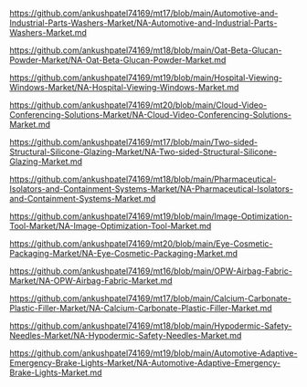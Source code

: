 <p><a href="https://github.com/ankushpatel74169/mt17/blob/main/Automotive-and-Industrial-Parts-Washers-Market/NA-Automotive-and-Industrial-Parts-Washers-Market.md">https://github.com/ankushpatel74169/mt17/blob/main/Automotive-and-Industrial-Parts-Washers-Market/NA-Automotive-and-Industrial-Parts-Washers-Market.md</a></p><p><a href="https://github.com/ankushpatel74169/mt18/blob/main/Oat-Beta-Glucan-Powder-Market/NA-Oat-Beta-Glucan-Powder-Market.md">https://github.com/ankushpatel74169/mt18/blob/main/Oat-Beta-Glucan-Powder-Market/NA-Oat-Beta-Glucan-Powder-Market.md</a></p><p><a href="https://github.com/ankushpatel74169/mt19/blob/main/Hospital-Viewing-Windows-Market/NA-Hospital-Viewing-Windows-Market.md">https://github.com/ankushpatel74169/mt19/blob/main/Hospital-Viewing-Windows-Market/NA-Hospital-Viewing-Windows-Market.md</a></p><p><a href="https://github.com/ankushpatel74169/mt20/blob/main/Cloud-Video-Conferencing-Solutions-Market/NA-Cloud-Video-Conferencing-Solutions-Market.md">https://github.com/ankushpatel74169/mt20/blob/main/Cloud-Video-Conferencing-Solutions-Market/NA-Cloud-Video-Conferencing-Solutions-Market.md</a></p><p><a href="https://github.com/ankushpatel74169/mt17/blob/main/Two-sided-Structural-Silicone-Glazing-Market/NA-Two-sided-Structural-Silicone-Glazing-Market.md">https://github.com/ankushpatel74169/mt17/blob/main/Two-sided-Structural-Silicone-Glazing-Market/NA-Two-sided-Structural-Silicone-Glazing-Market.md</a></p><p><a href="https://github.com/ankushpatel74169/mt18/blob/main/Pharmaceutical-Isolators-and-Containment-Systems-Market/NA-Pharmaceutical-Isolators-and-Containment-Systems-Market.md">https://github.com/ankushpatel74169/mt18/blob/main/Pharmaceutical-Isolators-and-Containment-Systems-Market/NA-Pharmaceutical-Isolators-and-Containment-Systems-Market.md</a></p><p><a href="https://github.com/ankushpatel74169/mt19/blob/main/Image-Optimization-Tool-Market/NA-Image-Optimization-Tool-Market.md">https://github.com/ankushpatel74169/mt19/blob/main/Image-Optimization-Tool-Market/NA-Image-Optimization-Tool-Market.md</a></p><p><a href="https://github.com/ankushpatel74169/mt20/blob/main/Eye-Cosmetic-Packaging-Market/NA-Eye-Cosmetic-Packaging-Market.md">https://github.com/ankushpatel74169/mt20/blob/main/Eye-Cosmetic-Packaging-Market/NA-Eye-Cosmetic-Packaging-Market.md</a></p><p><a href="https://github.com/ankushpatel74169/mt16/blob/main/OPW-Airbag-Fabric-Market/NA-OPW-Airbag-Fabric-Market.md">https://github.com/ankushpatel74169/mt16/blob/main/OPW-Airbag-Fabric-Market/NA-OPW-Airbag-Fabric-Market.md</a></p><p><a href="https://github.com/ankushpatel74169/mt17/blob/main/Calcium-Carbonate-Plastic-Filler-Market/NA-Calcium-Carbonate-Plastic-Filler-Market.md">https://github.com/ankushpatel74169/mt17/blob/main/Calcium-Carbonate-Plastic-Filler-Market/NA-Calcium-Carbonate-Plastic-Filler-Market.md</a></p><p><a href="https://github.com/ankushpatel74169/mt18/blob/main/Hypodermic-Safety-Needles-Market/NA-Hypodermic-Safety-Needles-Market.md">https://github.com/ankushpatel74169/mt18/blob/main/Hypodermic-Safety-Needles-Market/NA-Hypodermic-Safety-Needles-Market.md</a></p><p><a href="https://github.com/ankushpatel74169/mt19/blob/main/Automotive-Adaptive-Emergency-Brake-Lights-Market/NA-Automotive-Adaptive-Emergency-Brake-Lights-Market.md">https://github.com/ankushpatel74169/mt19/blob/main/Automotive-Adaptive-Emergency-Brake-Lights-Market/NA-Automotive-Adaptive-Emergency-Brake-Lights-Market.md</a></p>
